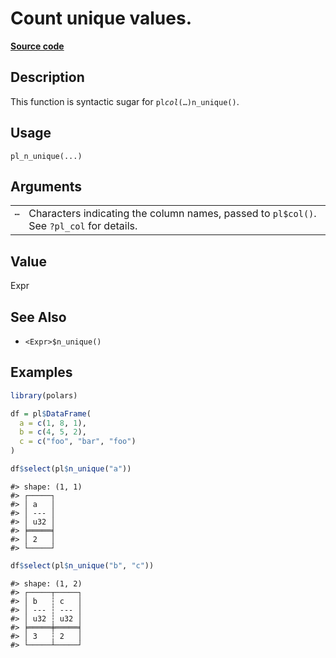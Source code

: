 

# Count unique values.

[**Source code**](https://github.com/pola-rs/r-polars/tree/d562252dbb77de7e06ca3e6150d74a2c709763bc/R/functions__lazy.R#L384)

## Description

This function is syntactic sugar for <code>pl$col(…)$n_unique()</code>.

## Usage

<pre><code class='language-R'>pl_n_unique(...)
</code></pre>

## Arguments

<table>
<tr>
<td style="white-space: nowrap; font-family: monospace; vertical-align: top">
<code id="pl_n_unique_:_...">…</code>
</td>
<td>
Characters indicating the column names, passed to <code>pl$col()</code>.
See <code>?pl_col</code> for details.
</td>
</tr>
</table>

## Value

Expr

## See Also

<ul>
<li>

<code>\<Expr\>$n_unique()</code>

</li>
</ul>

## Examples

``` r
library(polars)

df = pl$DataFrame(
  a = c(1, 8, 1),
  b = c(4, 5, 2),
  c = c("foo", "bar", "foo")
)

df$select(pl$n_unique("a"))
```

    #> shape: (1, 1)
    #> ┌─────┐
    #> │ a   │
    #> │ --- │
    #> │ u32 │
    #> ╞═════╡
    #> │ 2   │
    #> └─────┘

``` r
df$select(pl$n_unique("b", "c"))
```

    #> shape: (1, 2)
    #> ┌─────┬─────┐
    #> │ b   ┆ c   │
    #> │ --- ┆ --- │
    #> │ u32 ┆ u32 │
    #> ╞═════╪═════╡
    #> │ 3   ┆ 2   │
    #> └─────┴─────┘
